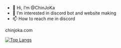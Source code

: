 - 👋 Hi, I’m @ChinJoKa
- 👀 I’m interested in discord bot and website making
- 📫 How to reach me in discord

chinjoka.com


[![Top Langs](https://github-readme-stats.vercel.app/api/top-langs/?username=chinjoka)](https://github.com/anuraghazra/github-readme-stats)
